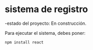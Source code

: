 <h1>sistema de registro</h1>

-estado del proyecto: En construcción.

Para ejecutar el sistema, debes poner:

```npm install react```
